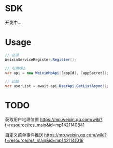 # SDK

开发中...

# Usage
``` c#
// 必须
WeixinServiceRegister.Register();

// 引用API
var api = new WeixinMpApi([appId], [appSecret]);

// 比如
var userList = await api.UserApi.GetListAsync();

```

# TODO

获取用户地理位置 https://mp.weixin.qq.com/wiki?t=resource/res_main&id=mp1421140841

自定义菜单事件推送 https://mp.weixin.qq.com/wiki?t=resource/res_main&id=mp1421141016

